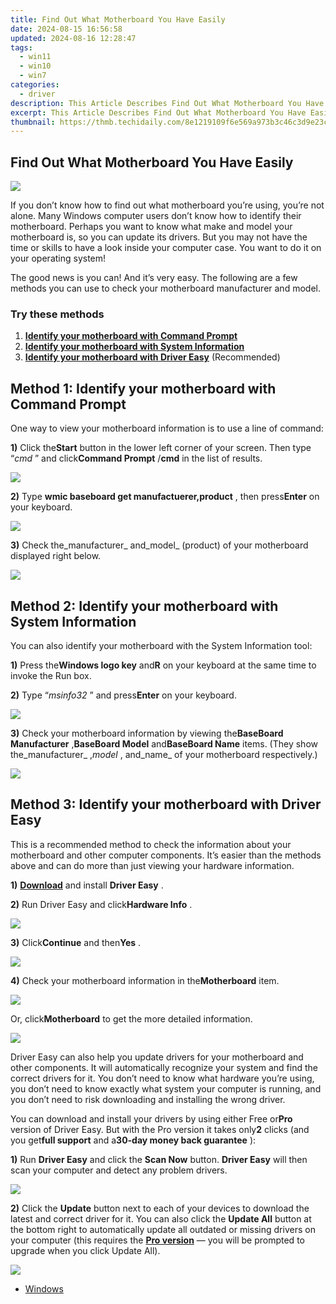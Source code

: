 ```yaml
---
title: Find Out What Motherboard You Have Easily
date: 2024-08-15 16:56:58
updated: 2024-08-16 12:28:47
tags:
  - win11
  - win10
  - win7
categories:
  - driver
description: This Article Describes Find Out What Motherboard You Have Easily
excerpt: This Article Describes Find Out What Motherboard You Have Easily
thumbnail: https://thmb.techidaily.com/8e1219109f6e569a973b3c46c3d9e23c1f4eabc6e42aa2cadb4595040f5c4520.jpg
---
```


## Find Out What Motherboard You Have Easily

![](https://images.drivereasy.com/wp-content/uploads/2018/04/img_5ad08458c3efb-300x225.jpg)

 If you don’t know how to find out what motherboard you’re using, you’re not alone. Many Windows computer users don’t know how to identify their motherboard. Perhaps you want to know what make and model your motherboard is, so you can update its drivers. But you may not have the time or skills to have a look inside your computer case. You want to do it on your operating system!

 The good news is you can! And it’s very easy. The following are a few methods you can use to check your motherboard manufacturer and model.

### Try these methods

1. [**Identify your motherboard with Command Prompt**](https://tools.techidaily.com/drivereasy/download/)
2. [**Identify your motherboard with System Information**](https://tools.techidaily.com/drivereasy/download/)
3. **[Identify your motherboard with Driver Easy](https://tools.techidaily.com/drivereasy/download/)**  (Recommended)

##  Method 1: Identify your motherboard with Command Prompt

One way to view your motherboard information is to use a line of command:

**1)** Click the**Start** button in the lower left corner of your screen. Then type “_cmd_ ” and click**Command Prompt** /**cmd** in the list of results.

![](https://images.drivereasy.com/wp-content/uploads/2018/04/img_5ad053f7a4778.png)

**2)** Type **wmic baseboard get manufactuerer,product** , then press**Enter** on your keyboard.

![](https://images.drivereasy.com/wp-content/uploads/2018/04/img_5ad05b8dba2b9.png)

**3)** Check the_manufacturer_ and_model_ (product) of your motherboard displayed right below.

![](https://images.drivereasy.com/wp-content/uploads/2018/04/img_5ad05c6fac25e.png)

##  Method 2: Identify your motherboard with System Information

You can also identify your motherboard with the System Information tool:

**1)** Press the**Windows logo key** and**R** on your keyboard at the same time to invoke the Run box.

**2)** Type “_msinfo32_ ” and press**Enter** on your keyboard.

![](https://images.drivereasy.com/wp-content/uploads/2018/04/img_5ad05fb384bab.png)

**3)** Check your motherboard information by viewing the**BaseBoard Manufacturer** ,**BaseBoard Model** and**BaseBoard Name** items. (They show the_manufacturer_ ,_model_ , and_name_ of your motherboard respectively.)

![](https://images.drivereasy.com/wp-content/uploads/2018/04/img_5ad061857442b.jpg)

##  Method 3: Identify your motherboard with Driver Easy

 This is a recommended method to check the information about your motherboard and other computer components. It’s easier than the methods above and can do more than just viewing your hardware information.

**1)** [**Download**](https://tools.techidaily.com/drivereasy/download/) and install **Driver Easy** .

**2)** Run Driver Easy and click**Hardware Info** .

![](https://images.drivereasy.com/wp-content/uploads/2018/04/img_5ad070fb5379a.png)

**3)** Click**Continue** and then**Yes** .

![](https://images.drivereasy.com/wp-content/uploads/2018/04/img_5ad07245490e8.png)

**4)** Check your motherboard information in the**Motherboard** item.

![](https://images.drivereasy.com/wp-content/uploads/2018/04/img_5ad0739c8bc2f.jpg)

 Or, click**Motherboard** to get the more detailed information.

![](https://images.drivereasy.com/wp-content/uploads/2018/04/img_5ad075566699a.jpg)

 Driver Easy can also help you update drivers for your motherboard and other components. It will automatically recognize your system and find the correct drivers for it. You don’t need to know what hardware you’re using, you don’t need to know exactly what system your computer is running, and you don’t need to risk downloading and installing the wrong driver.

 You can download and install your drivers by using either Free or**Pro** version of Driver Easy. But with the Pro version it takes only**2** clicks (and you get**full support** and a**30-day money back guarantee** ):

**1)** Run **Driver Easy** and click the **Scan Now** button. **Driver Easy**  will then scan your computer and detect any problem drivers.

![](https://images.drivereasy.com/wp-content/uploads/2018/04/img_5ad079b7c4632.png)

**2)** Click the **Update**  button next to each of your devices to download the latest and correct driver for it. You can also click the **Update All**  button at the bottom right to automatically update all outdated or missing drivers on your computer (this requires the **[Pro version](https://tools.techidaily.com/drivereasy/download/)**  — you will be prompted to upgrade when you click Update All).

![](https://images.drivereasy.com/wp-content/uploads/2018/04/img_5ad07bcee6d2e.jpg)

* [Windows](https://tools.techidaily.com/drivereasy/download/)

<ins class="adsbygoogle"
     style="display:block"
     data-ad-format="autorelaxed"
     data-ad-client="ca-pub-7571918770474297"
     data-ad-slot="1223367746"></ins>



<ins class="adsbygoogle"
     style="display:block"
     data-ad-client="ca-pub-7571918770474297"
     data-ad-slot="8358498916"
     data-ad-format="auto"
     data-full-width-responsive="true"></ins>
